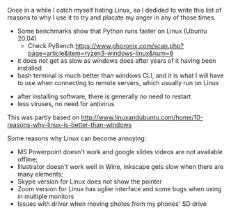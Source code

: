 Once in a while I catch myself hating Linux, so I dedided to write this list of reasons to why I use it to try and placate my anger in any of those times.

* Some benchmarks show that Python runs faster on Linux (Ubuntu 20.04)
  - Check PyBench https://www.phoronix.com/scan.php?page=article&item=ryzen3-windows-linux&num=8
* it does not get as slow as windows does after years of it having been installed
* bash terminal is much better than windows CLI, and it is what I will have to use when connecting to remote servers, which usually run on Linux
- after installing software, there is generally no need to restart
- less viruses, no need for antivirus

This was partly based on http://www.linuxandubuntu.com/home/10-reasons-why-linux-is-better-than-windows

Some reasons why Linux can become annoying:
* MS Powerpoint doesn't work and google slides videos are not available offline;
* Illustrator doesn't work well in Wine, Inkscape gets slow when there are many elements;
* Skype version for Linux does not show the pointer
* Zoom version for Linux has uglier interface and some bugs when using in multiple monitors
* Issues with driver when moving photos from my phones' SD drive
